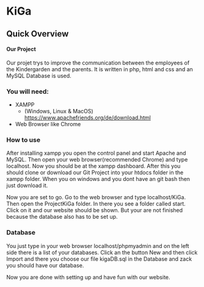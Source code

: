 # KiGa
## Quick Overview
#### Our Project
Our projet trys to improve the communication between the employees of the Kindergarden and the parents.
It is written in php, html and css and an MySQL Database is used.

### You will need:

- XAMPP
  -  (Windows, Linux & MacOS) https://www.apachefriends.org/de/download.html
- Web Browser like Chrome


### How to use
After installing xampp you open the control panel and start Apache and MySQL. Then open your web browser(recommended Chrome) and type localhost. Now you should be at the xampp dashboard. After this you should clone or download our Git Project into your htdocs folder in the xampp folder. When you on windows and you dont have an git bash then just download it.

Now you are set to go. Go to the web browser and type localhost/KiGa. Then open the ProjectKiGa folder. In there you see a folder called start. Click on it and our website should be shown. But your are not finished because the database also has to be set up.

### Database
You just type in your web browser localhost/phpmyadmin and on the left side there is a list of your databases. Click an the button New and then click Import and there you choose our file kigaDB.sql in the Database and zack you should have our database.

Now you are done with setting up and have fun with our website.
